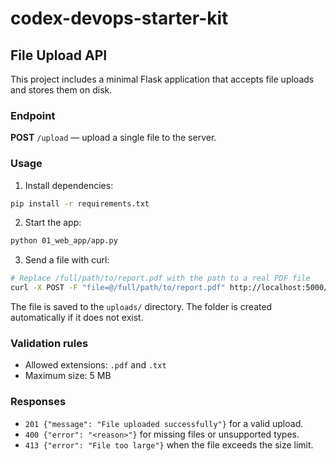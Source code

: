 # codex-devops-starter-kit

## File Upload API

This project includes a minimal Flask application that accepts file uploads and stores them on disk.

### Endpoint

**POST** `/upload` — upload a single file to the server.

### Usage

1. Install dependencies:

```bash
pip install -r requirements.txt
```

2. Start the app:

```bash
python 01_web_app/app.py
```

3. Send a file with curl:

```bash
# Replace /full/path/to/report.pdf with the path to a real PDF file
curl -X POST -F "file=@/full/path/to/report.pdf" http://localhost:5000/upload
```

The file is saved to the `uploads/` directory. The folder is created automatically if it does not exist.

### Validation rules

- Allowed extensions: `.pdf` and `.txt`
- Maximum size: 5 MB

### Responses

- `201 {"message": "File uploaded successfully"}` for a valid upload.
- `400 {"error": "<reason>"}` for missing files or unsupported types.
- `413 {"error": "File too large"}` when the file exceeds the size limit.

